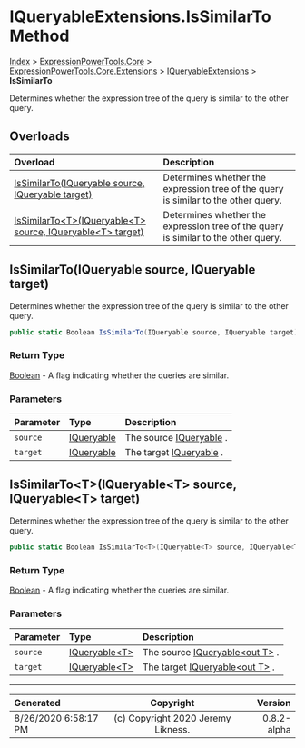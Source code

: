 ﻿# IQueryableExtensions.IsSimilarTo Method

[Index](../index.md) > [ExpressionPowerTools.Core](ExpressionPowerTools.Core.a.md) > [ExpressionPowerTools.Core.Extensions](ExpressionPowerTools.Core.Extensions.n.md) > [IQueryableExtensions](ExpressionPowerTools.Core.Extensions.IQueryableExtensions.cs.md) > **IsSimilarTo**

Determines whether the expression tree of the query is similar to the other query.

## Overloads

| Overload | Description |
| :-- | :-- |
| [IsSimilarTo(IQueryable source, IQueryable target)](#issimilartoiqueryable-source-iqueryable-target) | Determines whether the expression tree of the query is similar to the other query. |
| [IsSimilarTo&lt;T>(IQueryable&lt;T> source, IQueryable&lt;T> target)](#issimilartotiqueryablet-source-iqueryablet-target) | Determines whether the expression tree of the query is similar to the other query. |
## IsSimilarTo(IQueryable source, IQueryable target)

Determines whether the expression tree of the query is similar to the other query.

```csharp
public static Boolean IsSimilarTo(IQueryable source, IQueryable target)
```

### Return Type

 [Boolean](https://docs.microsoft.com/dotnet/api/system.boolean)  - A flag indicating whether the queries are similar.

### Parameters

| Parameter | Type | Description |
| :-- | :-- | :-- |
| `source` | [IQueryable](https://docs.microsoft.com/dotnet/api/system.linq.iqueryable) | The source [IQueryable](https://docs.microsoft.com/dotnet/api/system.linq.iqueryable) . |
| `target` | [IQueryable](https://docs.microsoft.com/dotnet/api/system.linq.iqueryable) | The target [IQueryable](https://docs.microsoft.com/dotnet/api/system.linq.iqueryable) . |


## IsSimilarTo&lt;T>(IQueryable&lt;T> source, IQueryable&lt;T> target)

Determines whether the expression tree of the query is similar to the other query.

```csharp
public static Boolean IsSimilarTo<T>(IQueryable<T> source, IQueryable<T> target)
```

### Return Type

 [Boolean](https://docs.microsoft.com/dotnet/api/system.boolean)  - A flag indicating whether the queries are similar.

### Parameters

| Parameter | Type | Description |
| :-- | :-- | :-- |
| `source` | [IQueryable&lt;T>](https://docs.microsoft.com/dotnet/api/system.linq.iqueryable-1) | The source [IQueryable&lt;out T>](https://docs.microsoft.com/dotnet/api/system.linq.iqueryable-1) . |
| `target` | [IQueryable&lt;T>](https://docs.microsoft.com/dotnet/api/system.linq.iqueryable-1) | The target [IQueryable&lt;out T>](https://docs.microsoft.com/dotnet/api/system.linq.iqueryable-1) . |



---

| Generated | Copyright | Version |
| :-- | :-: | --: |
| 8/26/2020 6:58:17 PM | (c) Copyright 2020 Jeremy Likness. | 0.8.2-alpha |
